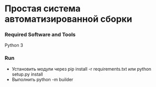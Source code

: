 # Простая система автоматизированной сборки

### Required Software and Tools
Python 3

### Run 

 * Установить модули через pip install -r requirements.txt или python setup.py install 
 * Выполнить python -m builder
